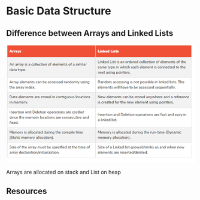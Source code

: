 # Basic Data Structure

## Difference between Arrays and Linked Lists

![diff](./diff_array_list.png)

Arrays are allocated on stack and List on heap

## Resources
 
